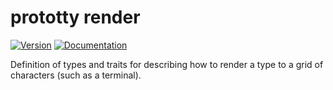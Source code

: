 # prototty render

[![Version](https://img.shields.io/crates/v/prototty_render.svg)](https://crates.io/crates/prototty_render)
[![Documentation](https://docs.rs/prototty_render/badge.svg)](https://docs.rs/prototty_render)

Definition of types and traits for describing how to render a type to a grid of
characters (such as a terminal).
